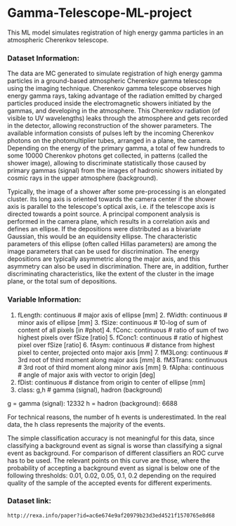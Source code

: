 # Gamma-Telescope-ML-project

This ML model simulates registration of high energy gamma particles in an atmospheric Cherenkov telescope.

### Dataset Information:
The data are MC generated to simulate registration of high energy gamma particles in a ground-based atmospheric Cherenkov gamma telescope using the imaging technique.
Cherenkov gamma telescope observes high energy gamma rays,
taking advantage of the radiation emitted by charged particles produced inside the electromagnetic showers initiated by the gammas, and developing in the atmosphere.
This Cherenkov radiation (of visible to UV wavelengths) leaks through the atmosphere and gets recorded in the detector, allowing reconstruction of the shower parameters. 
The available information consists of pulses left by the incoming Cherenkov photons on the photomultiplier tubes, arranged in a plane, the camera.
Depending on the energy of the primary gamma, a total of few hundreds to some 10000 Cherenkov photons get collected,
in patterns (called the shower image), allowing to discriminate statistically those caused by primary gammas (signal) from the images of hadronic showers initiated by cosmic rays in the upper atmosphere (background).

Typically, the image of a shower after some pre-processing is an elongated cluster.
Its long axis is oriented towards the camera center if the shower axis is parallel to the telescope's optical axis, i.e. if the telescope axis is directed towards a point source.
A principal component analysis is performed in the camera plane, which results in a correlation axis and defines an ellipse.
If the depositions were distributed as a bivariate Gaussian, this would be an equidensity ellipse.
The characteristic parameters of this ellipse (often called Hillas parameters) are among the image parameters that can be used for discrimination.
The energy depositions are typically asymmetric along the major axis, and this asymmetry can also be used in discrimination.
There are, in addition, further discriminating characteristics, like the extent of the cluster in the image plane, or the total sum of depositions.



### Variable Information:
1.  fLength:  continuous  # major axis of ellipse [mm]
    2.  fWidth:   continuous  # minor axis of ellipse [mm] 
    3.  fSize:    continuous  # 10-log of sum of content of all pixels [in #phot]
    4.  fConc:    continuous  # ratio of sum of two highest pixels over fSize  [ratio]
    5.  fConc1:   continuous  # ratio of highest pixel over fSize  [ratio]
    6.  fAsym:    continuous  # distance from highest pixel to center, projected onto major axis [mm]
    7.  fM3Long:  continuous  # 3rd root of third moment along major axis  [mm] 
    8.  fM3Trans: continuous  # 3rd root of third moment along minor axis  [mm]
    9.  fAlpha:   continuous  # angle of major axis with vector to origin [deg]
   10.  fDist:    continuous  # distance from origin to center of ellipse [mm]
   11.  class:    g,h         # gamma (signal), hadron (background)

   g = gamma (signal):     12332
   h = hadron (background): 6688

   For technical reasons, the number of h events is underestimated. In the real data, the h class represents the majority of the events.

   The simple classification accuracy is not meaningful for this data,
   since classifying a background event as signal is worse than classifying a signal event as background. 
   For comparison of different classifiers an ROC curve has to be used. 
   The relevant points on this curve are those, 
   where the probability of accepting a background event as signal is below one of the following thresholds: 0.01, 0.02, 0.05, 0.1, 0.2
   depending on the required quality of the sample of the accepted events for different experiments.

### Dataset link:
```
http://rexa.info/paper?id=ac6e674e9af20979b23d3ed4521f1570765e8d68
```
